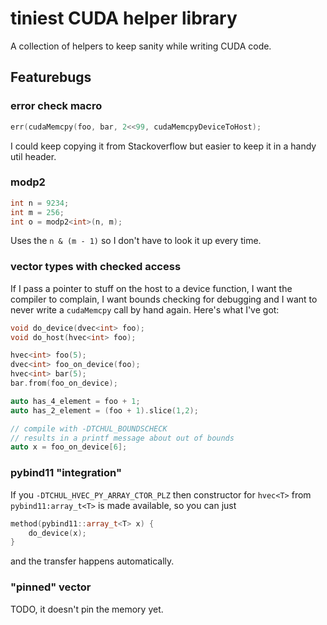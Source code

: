 # tiniest CUDA helper library

A collection of helpers to keep sanity while writing CUDA code.

## Featurebugs

### error check macro

```c++
err(cudaMemcpy(foo, bar, 2<<99, cudaMemcpyDeviceToHost);
```
I could keep copying it from Stackoverflow but easier to keep it in
a handy util header.

### modp2

```c++
int n = 9234;
int m = 256;
int o = modp2<int>(n, m);
```
Uses the `n & (m - 1)` so I don't have to look it up every time.

### vector types with checked access

If I pass a pointer to stuff on the host to a device function,
I want the compiler to complain, I want bounds checking for debugging
and I want to never write a `cudaMemcpy` call by hand again. Here's
what I've got:

```c++
void do_device(dvec<int> foo);
void do_host(hvec<int> foo);

hvec<int> foo(5);
dvec<int> foo_on_device(foo);
hvec<int> bar(5);
bar.from(foo_on_device);

auto has_4_element = foo + 1;
auto has_2_element = (foo + 1).slice(1,2);

// compile with -DTCHUL_BOUNDSCHECK
// results in a printf message about out of bounds
auto x = foo_on_device[6];
```

### pybind11 "integration"

If you `-DTCHUL_HVEC_PY_ARRAY_CTOR_PLZ` then constructor for `hvec<T>` 
from `pybind11:array_t<T>` is made available, so you can just
```c++
method(pybind11::array_t<T> x) {
	do_device(x);
}
```
and the transfer happens automatically.

### "pinned" vector

TODO, it doesn't pin the memory yet.


